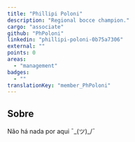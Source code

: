 ```yaml
---
title: "Phillipi Poloni"
description: "Regional bocce champion."
cargo: "associate"
github: "PhPoloni"
linkedin: "phillipi-poloni-0b75a7306"
external: ""
points: 0
areas:
  - "management"
badges:
  - ""
translationKey: "member_PhPoloni"
---
```

## Sobre
Não há nada por aqui ¯\_(ツ)_/¯